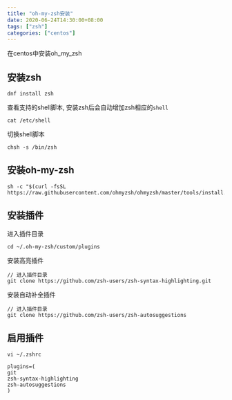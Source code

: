 ```yaml
---
title: "oh-my-zsh安装"
date: 2020-06-24T14:30:00+08:00
tags: ["zsh"]
categories: ["centos"]
---
```


在centos中安装oh_my_zsh
<!--more-->

## 安装zsh
```
dnf install zsh
```

查看支持的shell脚本, 安装zsh后会自动增加zsh相应的`shell`
```
cat /etc/shell
```

切换shell脚本
```
chsh -s /bin/zsh
```

## 安装oh-my-zsh
```
sh -c "$(curl -fsSL https://raw.githubusercontent.com/ohmyzsh/ohmyzsh/master/tools/install.sh)"
```

## 安装插件

进入插件目录
```
cd ~/.oh-my-zsh/custom/plugins
```

安装高亮插件
```
// 进入插件目录
git clone https://github.com/zsh-users/zsh-syntax-highlighting.git
```

安装自动补全插件
```
// 进入插件目录
git clone https://github.com/zsh-users/zsh-autosuggestions
```

## 启用插件
```
vi ~/.zshrc

plugins=(
git
zsh-syntax-highlighting
zsh-autosuggestions
)


```